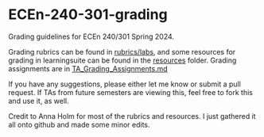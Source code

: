 # ECEn-240-301-grading
Grading guidelines for ECEn 240/301 Spring 2024. 

Grading rubrics can be found in [rubrics/labs](/rubrics/labs), and some resources for grading in learningsuite can be found in the [resources](/resources) folder. Grading assignments are in [TA_Grading_Assignments.md](/TA%20Grading%20Assignments.md)

If you have any suggestions, please either let me know or submit a pull request. If TAs from future semesters are viewing this, feel free to fork this and use it, as well.

Credit to Anna Holm for most of the rubrics and resources. I just gathered it all onto github and made some minor edits.  
